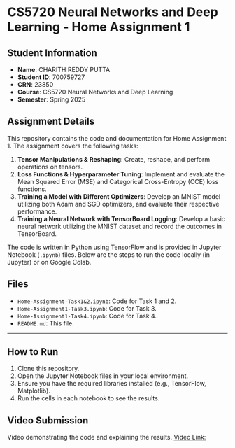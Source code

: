 # CS5720 Neural Networks and Deep Learning - Home Assignment 1

## Student Information

- **Name**: CHARITH REDDY PUTTA
- **Student ID**: 700759727
- **CRN**: 23850
- **Course**: CS5720 Neural Networks and Deep Learning
- **Semester**: Spring 2025

## Assignment Details

This repository contains the code and documentation for Home Assignment 1. The assignment covers the following tasks:

1. **Tensor Manipulations & Reshaping**: Create, reshape, and perform operations on tensors.
2. **Loss Functions & Hyperparameter Tuning**: Implement and evaluate the Mean Squared Error (MSE) and Categorical Cross-Entropy (CCE) loss functions.
3. **Training a Model with Different Optimizers**: Develop an MNIST model utilizing both Adam and SGD optimizers, and evaluate their respective performance.
4. **Training a Neural Network with TensorBoard Logging**: Develop a basic neural network utilizing the MNIST dataset and record the outcomes in TensorBoard.

The code is written in Python using TensorFlow and is provided in Jupyter Notebook (`.ipynb`) files. Below are the steps to run the code locally (in Jupyter) or on Google Colab.

## Files

- `Home-Assignment-Task1&2.ipynb`: Code for Task 1 and 2.
- `Home-Assignment1-Task3.ipynb`: Code for Task 3.
- `Home-Assignment1-Task4.ipynb`: Code for Task 4.
- `README.md`: This file.

---

## How to Run

1. Clone this repository.
2. Open the Jupyter Notebook files in your local environment.
3. Ensure you have the required libraries installed (e.g., TensorFlow, Matplotlib).
4. Run the cells in each notebook to see the results.

## Video Submission

Video demonstrating the code and explaining the results.
[Video Link:](https://drive.google.com/file/d/1cvUZhFt_-o9G28pCqAgfuxUPKt9cV796/view?usp=sharing)
